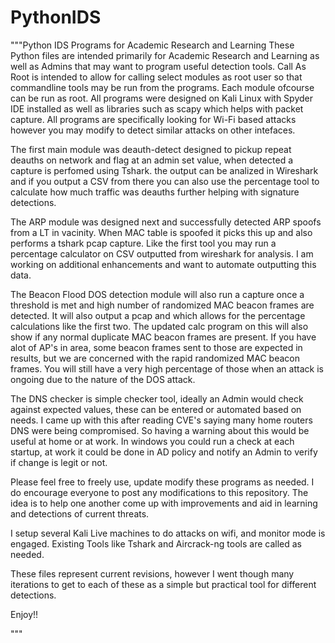 # PythonIDS
"""Python IDS Programs for Academic Research and Learning
These Python files are intended primarily for Academic Research and Learning as well as Admins that may want to program useful detection tools.
Call As Root is intended to allow for calling select modules as root user so that commandline tools may be run from the programs.  Each module ofcourse can be
run as root.  All programs were designed on Kali Linux with Spyder IDE installed as well as libraries such as scapy which helps with packet capture.  All programs are
specifically looking for Wi-Fi based attacks however you may modify to detect similar attacks on other intefaces.

The first main module was deauth-detect designed to pickup repeat deauths on network and flag at an admin set value, when detected a capture is perfomed using Tshark.
the output can be analized in Wireshark and if you output a CSV from there you can also use the percentage tool to calculate how much traffic was deauths further helping
with signature detections.

The ARP module was designed next and successfully detected ARP spoofs from a LT in vacinity.  When MAC table is spoofed it picks this up and also performs a tshark 
pcap capture.  Like the first tool you may run a percentage calculator on CSV outputted from wireshark for analysis.  I am working on additional enhancements
and want to automate outputting this data.

The Beacon Flood DOS detection module will also run a capture once a threshold is met and high number of randomized MAC beacon frames are detected.  It will also 
output a pcap and which allows for the percentage calculations like the first two.  The updated calc program on this will also show if any normal duplicate MAC beacon
frames are present.  If you have alot of AP's in area, some beacon frames sent to those are expected in results, but we are concerned with the rapid randomized MAC
beacon frames.  You will still have a very high percentage of those when an attack is ongoing due to the nature of the DOS attack.

The DNS checker is simple checker tool, ideally an Admin would check against expected values, these can be entered or automated based on needs.  I came up with this
after reading CVE's saying many home routers DNS were being compromised.  So having a warning about this would be useful at home or at work.  In windows you could
run a check at each startup, at work it could be done in AD policy and notify an Admin to verify if change is legit or not.  

Please feel free to freely use, update modify these programs as needed.  I do encourage everyone to post any modifications to this repository.  The idea is to help
one another come up with improvements and aid in learning and detections of current threats. 

I setup several Kali Live machines to do attacks on wifi, and monitor mode is engaged.  Existing Tools like Tshark and Aircrack-ng tools are called as needed.

These files represent current revisions, however I went though many iterations to get to each of these as a simple but practical tool for different detections.

Enjoy!!



"""
